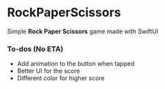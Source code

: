 # RockPaperScissors
Simple **Rock Paper Scissors** game made with SwiftUI

### To-dos (No ETA)
- Add animation to the button when tapped
- Better UI for the score
- Different color for higher score

